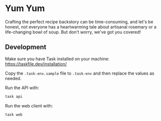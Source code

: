 # Yum Yum
Crafting the perfect recipe backstory can be time-consuming, and let's be honest, not everyone has a heartwarming tale about artisanal rosemary or a life-changing bowl of soup. But don't worry, we've got you covered!

## Development

Make sure you have Task installed on your machine: https://taskfile.dev/installation/

Copy the `.task-env.sample` file to `.task-env` and then replace the values as needed.

Run the API with:
```bash
task api
```

Run the web client with:
```bash
task web
```
